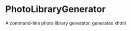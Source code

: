 PhotoLibraryGenerator
=====================

A command-line photo library generator, generates xhtml
